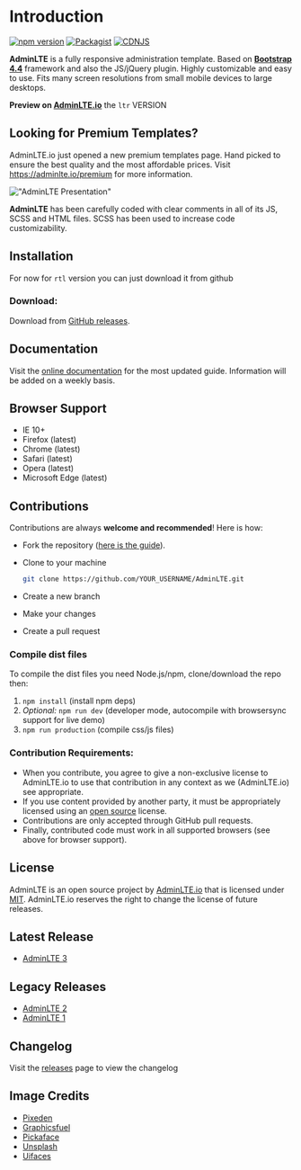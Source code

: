 # Introduction

[![npm version](https://img.shields.io/npm/v/admin-lte/latest.svg)](https://www.npmjs.com/package/admin-lte)
[![Packagist](https://img.shields.io/packagist/v/almasaeed2010/adminlte.svg)](https://packagist.org/packages/almasaeed2010/adminlte)
[![CDNJS](https://img.shields.io/cdnjs/v/admin-lte.svg)](https://cdnjs.com/libraries/admin-lte)

**AdminLTE** is a fully responsive administration template. Based on **[Bootstrap 4.4](https://getbootstrap.com/)** framework and also the JS/jQuery plugin.
Highly customizable and easy to use. Fits many screen resolutions from small mobile devices to large desktops.

**Preview on [AdminLTE.io](https://adminlte.io/themes/v3)** the `ltr` VERSION   

## Looking for Premium Templates?

AdminLTE.io just opened a new premium templates page. Hand picked to ensure the best quality and the most affordable
prices. Visit <https://adminlte.io/premium> for more information.

!["AdminLTE Presentation"](https://adminlte.io/AdminLTE3.png "AdminLTE Presentation")

**AdminLTE** has been carefully coded with clear comments in all of its JS, SCSS and HTML files.
SCSS has been used to increase code customizability.

## Installation

For now for `rtl` version you can just download it from github
<!-- There are multiple ways to install AdminLTE. -->

### Download:

Download from [GitHub releases](https://github.com/ColorlibHQ/AdminLTE/releases).

<!-- ### Using The Command Line:

_**Important Note**: To install it via npm/Yarn, you need at least Node.js 10 or higher._

- **Via npm**

    ```bash
    npm install admin-lte@^3.0 --save
    ```

- **Via Yarn**

    ```bash
    yarn add admin-lte@^3.0
    ```

- **Via Composer**

    ```bash
    composer require "almasaeed2010/adminlte=~3.0"
    ```

- **Via Git**

    Clone to your machine

    ```bash
    git clone https://github.com/ColorlibHQ/AdminLTE.git
    ``` -->

## Documentation

Visit the [online documentation](https://adminlte.io/docs/3.0/) for the most
updated guide. Information will be added on a weekly basis.

## Browser Support

- IE 10+
- Firefox (latest)
- Chrome (latest)
- Safari (latest)
- Opera (latest)
- Microsoft Edge (latest)

## Contributions

Contributions are always **welcome and recommended**! Here is how:

- Fork the repository ([here is the guide](https://help.github.com/articles/fork-a-repo/)).
- Clone to your machine

    ```bash
    git clone https://github.com/YOUR_USERNAME/AdminLTE.git
    ```

- Create a new branch
- Make your changes
- Create a pull request

### Compile dist files

To compile the dist files you need Node.js/npm, clone/download the repo then:

1. `npm install` (install npm deps)
2. _Optional:_ `npm run dev` (developer mode, autocompile with browsersync support for live demo)
3. `npm run production` (compile css/js files)

### Contribution Requirements:

- When you contribute, you agree to give a non-exclusive license to AdminLTE.io to use that contribution in any context as we (AdminLTE.io) see appropriate.
- If you use content provided by another party, it must be appropriately licensed using an [open source](https://opensource.org/licenses) license.
- Contributions are only accepted through GitHub pull requests.
- Finally, contributed code must work in all supported browsers (see above for browser support).

## License

AdminLTE is an open source project by [AdminLTE.io](https://adminlte.io) that is licensed under [MIT](https://opensource.org/licenses/MIT).
AdminLTE.io reserves the right to change the license of future releases.

## Latest Release

- [AdminLTE 3](https://github.com/ColorlibHQ/AdminLTE/releases/latest)

## Legacy Releases

- [AdminLTE 2](https://github.com/ColorlibHQ/AdminLTE/releases/tag/v2.4.18)
- [AdminLTE 1](https://github.com/ColorlibHQ/AdminLTE/releases/tag/1.3.1)

## Changelog

Visit the [releases](https://github.com/ColorlibHQ/AdminLTE/releases) page to view the changelog

## Image Credits

- [Pixeden](http://www.pixeden.com/psd-web-elements/flat-responsive-showcase-psd)
- [Graphicsfuel](https://www.graphicsfuel.com/2013/02/13-high-resolution-blur-backgrounds/)
- [Pickaface](https://pickaface.net/)
- [Unsplash](https://unsplash.com/)
- [Uifaces](http://uifaces.com/)
